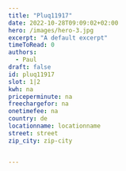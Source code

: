 ```yaml
---
title: "Pluq11917"
date: 2022-10-28T09:09:02+02:00
hero: /images/hero-3.jpg
excerpt: "A default excerpt"
timeToRead: 0
authors:
  - Paul
draft: false
id: pluq11917
slot: 1|2
kwh: na
priceperminute: na
freechargefor: na
onetimefee: na
country: de
locationname: locationname
street: street
zip_city: zip-city


---
```

